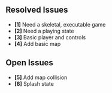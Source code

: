 ## Resolved Issues ##

- **[1]** Need a skeletal, executable game
- **[2]** Need a playing state
- **[3]** Basic player and controls
- **[4]** Add basic map

## Open Issues ##

- **[5]** Add map collision
- **[6]** Splash state
